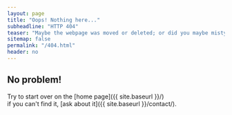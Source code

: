 ```yaml
---
layout: page
title: "Oops! Nothing here..."
subheadline: "HTTP 404"
teaser: "Maybe the webpage was moved or deleted; or did you maybe mistype the link?"
sitemap: false
permalink: "/404.html"
header: no
---
```

## No problem!

Try to start over on the [home page]({{ site.baseurl }}/)  
if you can't find it, [ask about it]({{ site.baseurl }}/contact/).

